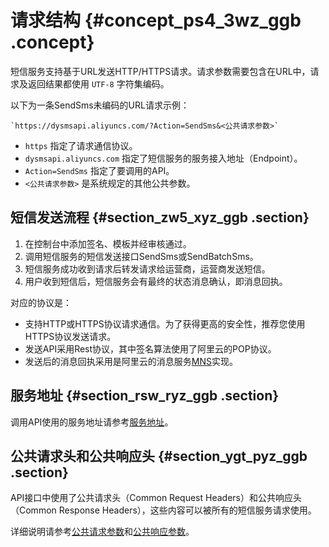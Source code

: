 # 请求结构 {#concept_ps4_3wz_ggb .concept}

短信服务支持基于URL发送HTTP/HTTPS请求。请求参数需要包含在URL中，请求及返回结果都使用 `UTF-8` 字符集编码。

以下为一条SendSms未编码的URL请求示例：

```
`https://dysmsapi.aliyuncs.com/?Action=SendSms&<公共请求参数>`
```

-   `https` 指定了请求通信协议。
-   `dysmsapi.aliyuncs.com` 指定了短信服务的服务接入地址（Endpoint）。
-   `Action=SendSms` 指定了要调用的API。
-   `<公共请求参数>` 是系统规定的其他公共参数。

## 短信发送流程 {#section_zw5_xyz_ggb .section}

1.  在控制台中添加签名、模板并经审核通过。
2.  调用短信服务的短信发送接口SendSms或SendBatchSms。
3.  短信服务成功收到请求后转发请求给运营商，运营商发送短信。
4.  用户收到短信后，短信服务会有最终的状态消息确认，即消息回执。

对应的协议是：

-   支持HTTP或HTTPS协议请求通信。为了获得更高的安全性，推荐您使用HTTPS协议发送请求。
-   发送API采用Rest协议，其中签名算法使用了阿里云的POP协议。
-   发送后的消息回执采用是阿里云的消息服务[MNS](https://www.aliyun.com/product/mns)实现。

## 服务地址 {#section_rsw_ryz_ggb .section}

调用API使用的服务地址请参考[服务地址](cn.zh-CN/API参考/服务地址.md)。

## 公共请求头和公共响应头 {#section_ygt_pyz_ggb .section}

API接口中使用了公共请求头（Common Request Headers）和公共响应头（Common Response Headers），这些内容可以被所有的短信服务请求使用。

详细说明请参考[公共请求参数](cn.zh-CN/API参考/公共信息/公共请求参数.md)和[公共响应参数](cn.zh-CN/API参考/公共信息/公共响应参数.md)。

